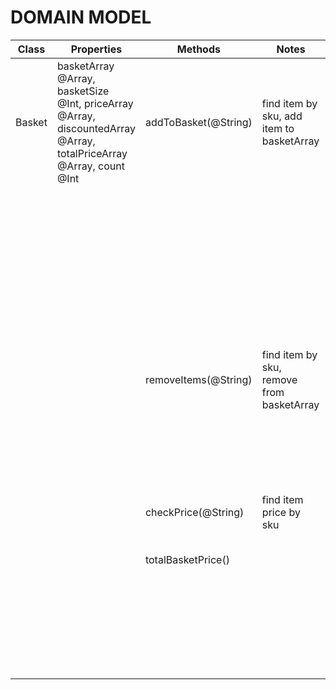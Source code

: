 # DOMAIN MODEL

Class | Properties | Methods | Notes | Scenario | Output | Example
----- | ---------- | ------- | ----- | -------- | ------ | -------
Basket | basketArray @Array, basketSize @Int, priceArray @Array, discountedArray @Array, totalPriceArray @Array, count @Int | addToBasket(@String) | find item by sku, add item to basketArray | user adds item to basket | output = true, item added to basketArray | `addToBasket("BGLO") => true basketArray = [{"sku": "BGLO", "price": 0.49, "name": "Bagel", "variant": "Onion", "discount": "6 for 2.49", "saving": -0.49}]`
| | | | | user tries adding item to full basket | return error | `addToBasket("BGLO") => "WARNING - Basket is full"`
| | | | | manager can increase basket size | items added to basketArray successfully | `set up: basket.basketSize = 5 then: basket.addToBasket("BGLO") basket.addToBasket("BGLP") basket.addToBasket("BGLE") basket.addToBasket("BGLS") basket.addToBasket("COF") basketArray = these 5 bagels`
| | | removeItems(@String) | find item by sku, remove from basketArray | user removes item from basket | output = true, item removed from basketArray | `set up: addToBasket("BGLO") then: removeItems("BGLO) => true basketArray = []`
| | | | | user tries removing item which isn't in basket | return error | `removeItems("BGLO") => "That item isn't in your basket"`
| | | checkPrice(@String) | find item price by sku | | item price added to priceArray | `checkPrice("BGLO") priceArray = [0.49]`
| | | totalBasketPrice() | | | return total price of items in basket | `set up: addToBasket("BGLO) addToBasket("BGLP) then: totalBasketPrice() => 0.88`
| | | | | special offer discount applies if qualifying items in basket | return total price of items in basket | `set up: basket.addToBasket("BGLO") x6 then: totalBasketPrice() => 2.49`
